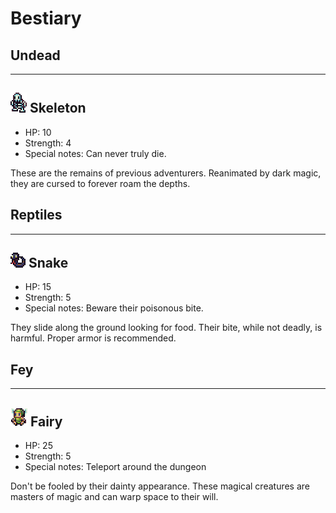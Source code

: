 Bestiary
====
Undead
---
___
![Skeleton](Skeleton.png)
Skeleton
---
* HP: 10
* Strength: 4
* Special notes: Can never truly die.

These are the remains of previous adventurers. Reanimated by dark magic, they are cursed to forever roam the depths.

Reptiles
---
___
![Snake](Snake.png)
Snake
---

* HP: 15
* Strength: 5
* Special notes: Beware their poisonous bite.

They slide along the ground looking for food. Their bite, while not deadly, is harmful. Proper armor is recommended.

Fey
---
___
![Fairy](Fairy.png)
Fairy
---
* HP: 25
* Strength: 5
* Special notes: Teleport around the dungeon

Don't be fooled by their dainty appearance. These magical creatures are masters of magic and can warp space to their will.
